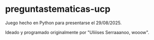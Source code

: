 # preguntastematicas-ucp
Juego hecho en Python para presentarse el 29/08/2025.

Ideado y programado originalmente por "Uliiises Serraaanoo, wooow".
